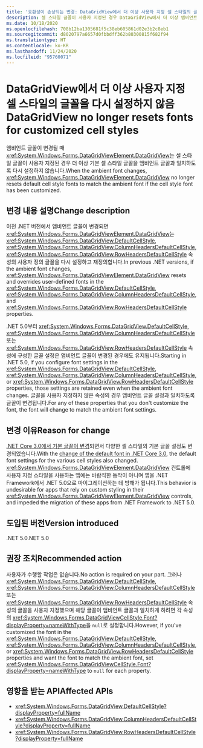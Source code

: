 ```yaml
---
title: '호환성이 손상되는 변경: DataGridView에서 더 이상 사용자 지정 셀 스타일의 글꼴을 다시 설정하지 않음'
description: 셀 스타일 글꼴이 사용자 지정된 경우 DataGridView에서 더 이상 앰비언트 글꼴과 일치하도록 기본 셀 스타일 글꼴을 다시 설정하지 않는 .NET 5.0의 호환성이 손상되는 변경에 대해 알아봅니다.
ms.date: 10/18/2020
ms.openlocfilehash: 708b12ba1305681f5c38eb605861d02e3b2c8eb1
ms.sourcegitcommit: d8020797a6657d0fbbdff362b80300815f682f94
ms.translationtype: HT
ms.contentlocale: ko-KR
ms.lasthandoff: 11/24/2020
ms.locfileid: "95760071"
---
```

# <a name="datagridview-no-longer-resets-fonts-for-customized-cell-styles"></a><span data-ttu-id="ded15-103">DataGridView에서 더 이상 사용자 지정 셀 스타일의 글꼴을 다시 설정하지 않음</span><span class="sxs-lookup"><span data-stu-id="ded15-103">DataGridView no longer resets fonts for customized cell styles</span></span>

<span data-ttu-id="ded15-104">앰비언트 글꼴이 변경될 때 <xref:System.Windows.Forms.DataGridViewElement.DataGridView>는 셀 스타일 글꼴이 사용자 지정된 경우 더 이상 기본 셀 스타일 글꼴을 앰비언트 글꼴과 일치하도록 다시 설정하지 않습니다.</span><span class="sxs-lookup"><span data-stu-id="ded15-104">When the ambient font changes, <xref:System.Windows.Forms.DataGridViewElement.DataGridView> no longer resets default cell style fonts to match the ambient font if the cell style font has been customized.</span></span>

## <a name="change-description"></a><span data-ttu-id="ded15-105">변경 내용 설명</span><span class="sxs-lookup"><span data-stu-id="ded15-105">Change description</span></span>

<span data-ttu-id="ded15-106">이전 .NET 버전에서 앰비언트 글꼴이 변경되면 <xref:System.Windows.Forms.DataGridViewElement.DataGridView>는 <xref:System.Windows.Forms.DataGridView.DefaultCellStyle>, <xref:System.Windows.Forms.DataGridView.ColumnHeadersDefaultCellStyle>, <xref:System.Windows.Forms.DataGridView.RowHeadersDefaultCellStyle> 속성의 사용자 정의 글꼴을 다시 설정하고 재정의합니다.</span><span class="sxs-lookup"><span data-stu-id="ded15-106">In previous .NET versions, if the ambient font changes, <xref:System.Windows.Forms.DataGridViewElement.DataGridView> resets and overrides user-defined fonts in the <xref:System.Windows.Forms.DataGridView.DefaultCellStyle>, <xref:System.Windows.Forms.DataGridView.ColumnHeadersDefaultCellStyle>, and <xref:System.Windows.Forms.DataGridView.RowHeadersDefaultCellStyle> properties.</span></span>

<span data-ttu-id="ded15-107">.NET 5.0부터 <xref:System.Windows.Forms.DataGridView.DefaultCellStyle>, <xref:System.Windows.Forms.DataGridView.ColumnHeadersDefaultCellStyle> 또는 <xref:System.Windows.Forms.DataGridView.RowHeadersDefaultCellStyle> 속성에 구성한 글꼴 설정은 앰비언트 글꼴이 변경된 경우에도 유지됩니다.</span><span class="sxs-lookup"><span data-stu-id="ded15-107">Starting in .NET 5.0, if you configure font settings in the <xref:System.Windows.Forms.DataGridView.DefaultCellStyle>, <xref:System.Windows.Forms.DataGridView.ColumnHeadersDefaultCellStyle>, or <xref:System.Windows.Forms.DataGridView.RowHeadersDefaultCellStyle> properties, those settings are retained even when the ambient font changes.</span></span> <span data-ttu-id="ded15-108">글꼴을 사용자 지정하지 않은 속성의 경우 앰비언트 글꼴 설정과 일치하도록 글꼴이 변경됩니다.</span><span class="sxs-lookup"><span data-stu-id="ded15-108">For any of these properties that you don't customize the font, the font will change to match the ambient font settings.</span></span>

## <a name="reason-for-change"></a><span data-ttu-id="ded15-109">변경 이유</span><span class="sxs-lookup"><span data-stu-id="ded15-109">Reason for change</span></span>

<span data-ttu-id="ded15-110">[.NET Core 3.0에서 기본 글꼴이 변경](../../winforms.md#default-control-font-changed-to-segoe-ui-9-pt)되면서 다양한 셀 스타일의 기본 글꼴 설정도 변경되었습니다.</span><span class="sxs-lookup"><span data-stu-id="ded15-110">With the [change of the default font in .NET Core 3.0](../../winforms.md#default-control-font-changed-to-segoe-ui-9-pt), the default font settings for the various cell styles also changed.</span></span> <span data-ttu-id="ded15-111"><xref:System.Windows.Forms.DataGridViewElement.DataGridView> 컨트롤에 사용자 지정 스타일을 사용하는 앱에는 바람직한 동작이 아니며 앱을 .NET Framework에서 .NET 5.0으로 마이그레이션하는 데 방해가 됩니다.</span><span class="sxs-lookup"><span data-stu-id="ded15-111">This behavior is undesirable for apps that rely on custom styling in their <xref:System.Windows.Forms.DataGridViewElement.DataGridView> controls, and impeded the migration of these apps from .NET Framework to .NET 5.0.</span></span>

## <a name="version-introduced"></a><span data-ttu-id="ded15-112">도입된 버전</span><span class="sxs-lookup"><span data-stu-id="ded15-112">Version introduced</span></span>

<span data-ttu-id="ded15-113">.NET 5.0</span><span class="sxs-lookup"><span data-stu-id="ded15-113">.NET 5.0</span></span>

## <a name="recommended-action"></a><span data-ttu-id="ded15-114">권장 조치</span><span class="sxs-lookup"><span data-stu-id="ded15-114">Recommended action</span></span>

<span data-ttu-id="ded15-115">사용자가 수행할 작업은 없습니다.</span><span class="sxs-lookup"><span data-stu-id="ded15-115">No action is required on your part.</span></span> <span data-ttu-id="ded15-116">그러나 <xref:System.Windows.Forms.DataGridView.DefaultCellStyle>, <xref:System.Windows.Forms.DataGridView.ColumnHeadersDefaultCellStyle> 또는 <xref:System.Windows.Forms.DataGridView.RowHeadersDefaultCellStyle> 속성의 글꼴을 사용자 지정했으며 해당 글꼴이 앰비언트 글꼴과 일치하게 하려면 각 속성의 <xref:System.Windows.Forms.DataGridViewCellStyle.Font?displayProperty=nameWithType>을 `null`로 설정합니다.</span><span class="sxs-lookup"><span data-stu-id="ded15-116">However, if you've customized the font in the <xref:System.Windows.Forms.DataGridView.DefaultCellStyle>, <xref:System.Windows.Forms.DataGridView.ColumnHeadersDefaultCellStyle>, or <xref:System.Windows.Forms.DataGridView.RowHeadersDefaultCellStyle> properties and want the font to match the ambient font, set <xref:System.Windows.Forms.DataGridViewCellStyle.Font?displayProperty=nameWithType> to `null` for each property.</span></span>

## <a name="affected-apis"></a><span data-ttu-id="ded15-117">영향을 받는 API</span><span class="sxs-lookup"><span data-stu-id="ded15-117">Affected APIs</span></span>

- <xref:System.Windows.Forms.DataGridView.DefaultCellStyle?displayProperty=fullName>
- <xref:System.Windows.Forms.DataGridView.ColumnHeadersDefaultCellStyle?displayProperty=fullName>
- <xref:System.Windows.Forms.DataGridView.RowHeadersDefaultCellStyle?displayProperty=fullName>

<!--

### Affected APIs

- `P:System.Windows.Forms.DataGridView.DefaultCellStyle`
- `P:System.Windows.Forms.DataGridView.ColumnHeadersDefaultCellStyle`
- `P:System.Windows.Forms.DataGridView.RowHeadersDefaultCellStyle`

### Category

- Windows Forms

-->
